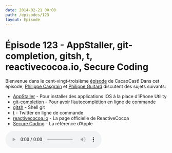 ```yaml
---
date: 2014-02-21 00:00
path: /episodes/123
layout: Episode
---
```

# Épisode 123 - AppStaller, git-completion, gitsh, t, reactivecocoa.io, Secure Coding
<p>Bienvenue dans le cent-vingt-troisième <a href="https://cacaocast.com/media/cacaocast_123.m4a" title="CacaoCast Episode 123">épisode</a> de CacaoCast! Dans cet épisode, <a href="http://www.twitter.com/philippec" title="Philippe Casgrain sur Twitter">Philippe Casgrain</a> et <a href="http://www.twitter.com/philippeguitard" title="Philippe Guitard sur Twitter">Philippe Guitard</a> discutent des sujets suivants:</p>
<ul><li><a href="https://github.com/BigPapoo/AppStaller" title="AppStaller">AppStaller</a> - Pour installer des applications iOS à la place d’iPhone Utility</li>
<li><a href="http://code-worrier.com/blog/autocomplete-git/" title="git-completion">git-completion</a> - Pour avoir l’autocomplétion en ligne de commande</li>
<li><a href="http://robots.thoughtbot.com/announcing-gitsh" title="gitsh">gitsh</a> - Shell git</li>
<li><a href="https://github.com/sferik/t" title="t">t</a> - Twitter en ligne de commande</li>
<li><a href="http://reactivecocoa.io" title="reactivecocoa.io">reactivecocoa.io</a> - La page officielle de ReactiveCocoa</li>
<li><a href="https://developer.apple.com/library/ios/documentation/Security/Conceptual/SecureCodingGuide/SecureCodingGuide.pdf" title="Secure Coding">Secure Coding</a> - La référence d’Apple</li>
</ul>
<p><audio controls><source src="https://cacaocast.com/media/cacaocast_123.m4a" type="audio/mpeg"><source src="https://cacaocast.com/media/cacaocast_123.m4a" type="audio/mp4">Votre navigateur ne supporte pas l'élément audio / Your browser does not support the audio element.</audio></p>
